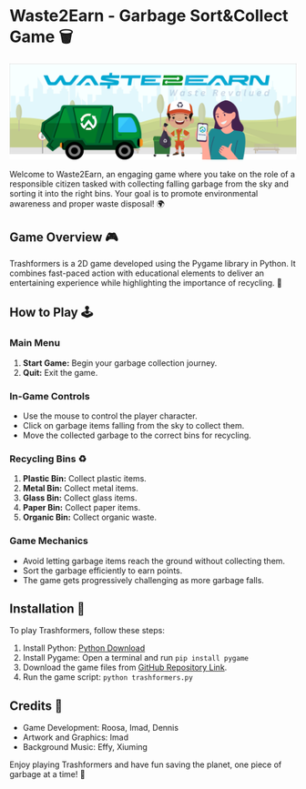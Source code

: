 # Waste2Earn - Garbage Sort&Collect Game 🗑️

![Waste2Earn Logo](logo.png)

Welcome to Waste2Earn, an engaging game where you take on the role of a responsible citizen tasked with collecting falling garbage from the sky and sorting it into the right bins. Your goal is to promote environmental awareness and proper waste disposal! 🌍

## Game Overview 🎮

Trashformers is a 2D game developed using the Pygame library in Python. It combines fast-paced action with educational elements to deliver an entertaining experience while highlighting the importance of recycling. 🚀

## How to Play 🕹️

### Main Menu

1. **Start Game:** Begin your garbage collection journey.
2. **Quit:** Exit the game.

### In-Game Controls

- Use the mouse to control the player character.
- Click on garbage items falling from the sky to collect them.
- Move the collected garbage to the correct bins for recycling.

### Recycling Bins ♻️

1. **Plastic Bin:** Collect plastic items.
2. **Metal Bin:** Collect metal items.
3. **Glass Bin:** Collect glass items.
4. **Paper Bin:** Collect paper items.
5. **Organic Bin:** Collect organic waste.

### Game Mechanics

- Avoid letting garbage items reach the ground without collecting them.
- Sort the garbage efficiently to earn points.
- The game gets progressively challenging as more garbage falls.

## Installation 🚀

To play Trashformers, follow these steps:

1. Install Python: [Python Download](https://www.python.org/downloads/)
2. Install Pygame: Open a terminal and run `pip install pygame`
3. Download the game files from [GitHub Repository Link]().
4. Run the game script: `python trashformers.py`

## Credits 🙌

- Game Development: Roosa, Imad, Dennis
- Artwork and Graphics: Imad
- Background Music: Effy, Xiuming
  



Enjoy playing Trashformers and have fun saving the planet, one piece of garbage at a time! 🌟
